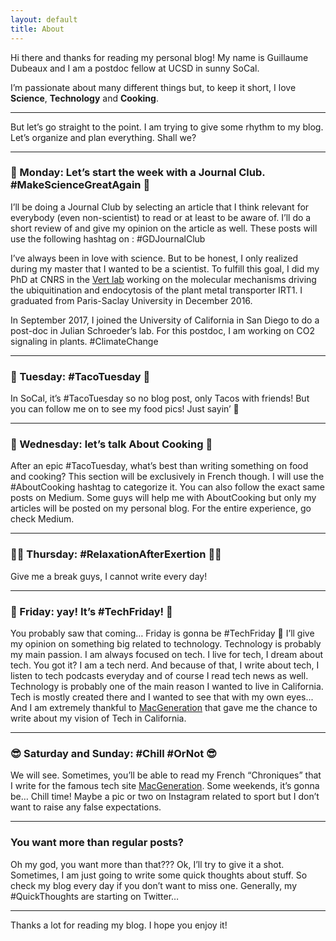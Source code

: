 ```yaml
---
layout: default
title: About
---
```


Hi there and thanks for reading my personal blog!
My name is Guillaume Dubeaux and I am a postdoc fellow at UCSD in sunny SoCal.


I’m passionate about many different things but, to keep it short, I love **Science**, **Technology** and **Cooking**.

---

But let’s go straight to the point. I am trying to give some rhythm to my blog. Let’s organize and plan everything. Shall we?

---

### 🔬 Monday: Let’s start the week with a Journal Club. #MakeScienceGreatAgain 🔬
I’ll be doing a Journal Club by selecting an article that I think relevant for everybody (even non-scientist) to read or at least to be aware of. I’ll do a short review of and give my opinion on the article as well. These posts will use the following hashtag on <i class="fab fa-lg fa-twitter" aria-hidden="true"></i>: #GDJournalClub

I’ve always been in love with science. But to be honest, I only realized during my master that I wanted to be a scientist. To fulfill this goal, I did my PhD at CNRS in the [Vert lab](https://sites.google.com/yahoo.fr/vertlab) working on the molecular mechanisms driving the ubiquitination and endocytosis of the plant metal transporter IRT1. I graduated from Paris-Saclay University in December 2016.

In September 2017, I joined the University of California in San Diego to do a post-doc in Julian Schroeder’s lab. For this postdoc, I am working on CO2 signaling in plants. #ClimateChange

---

### 🌮 Tuesday: #TacoTuesday 🌮

In SoCal, it’s #TacoTuesday so no blog post, only Tacos with friends! But you can follow me on [<i class="fab fa-lg fa-instagram" aria-hidden="true"></i>](https://www.instagram.com/gdubeaux/) to see my food pics! Just sayin’ 🙂

---

### 🍴 Wednesday: let’s talk About Cooking 🍴

After an epic #TacoTuesday, what’s best than writing something on food and cooking? This section will be exclusively in French though. I will use the #AboutCooking hashtag to categorize it. You can also follow the exact same posts on Medium. Some guys will help me with AboutCooking but only my articles will be posted on my personal blog. For the entire experience, go check Medium.

---

### 🧘‍♂️ Thursday: #RelaxationAfterExertion 🧘‍♂️

Give me a break guys, I cannot write every day!

---

### 📱 Friday: yay! It’s #TechFriday! 📱

You probably saw that coming… Friday is gonna be #TechFriday 🙂 I’ll give my opinion on something big related to technology.
Technology is probably my main passion. I am always focused on tech. I live for tech, I dream about tech. You got it? I am a tech nerd.
And because of that, I write about tech, I listen to tech podcasts everyday and of course I read tech news as well.
Technology is probably one of the main reason I wanted to live in California. Tech is mostly created there and I wanted to see that with my own eyes... And I am extremely thankful to [MacGeneration](https://www.macg.co) that gave me the chance to write about my vision of Tech in California.

---

### 😎 Saturday and Sunday: #Chill #OrNot 😎

We will see. Sometimes, you’ll be able to read my French “Chroniques” that I write for the famous tech site [MacGeneration](https://www.macg.co). Some weekends, it’s gonna be… Chill time! Maybe a pic or two on Instagram related to sport but I don’t want to raise any false expectations.

---

### You want more than regular posts?

Oh my god, you want more than that??? Ok, I’ll try to give it a shot.
Sometimes, I am just going to write some quick thoughts about stuff. So check my blog every day if you don’t want to miss one. Generally, my #QuickThoughts are starting on Twitter…

---

Thanks a lot for reading my blog. I hope you enjoy it!
